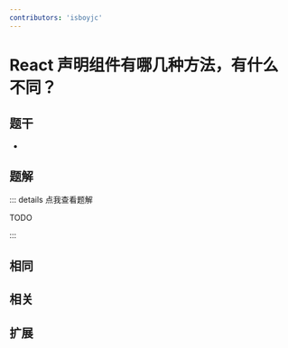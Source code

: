 ```yaml
---
contributors: 'isboyjc'
---
```


# React 声明组件有哪几种方法，有什么不同？


## 题干

- 



## 题解

::: details 点我查看题解

  TODO

:::



## 相同


## 相关


## 扩展

